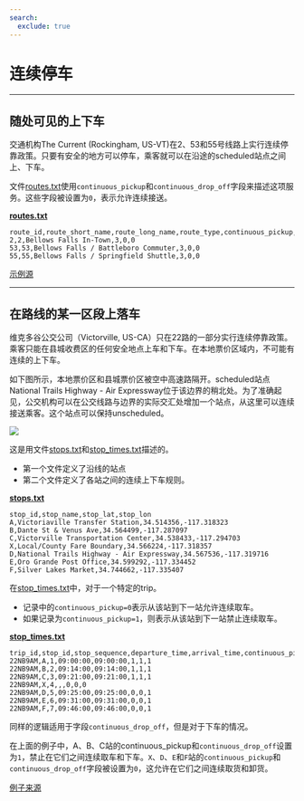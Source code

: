 ```yaml
---
search:
  exclude: true
---
```


# 连续停车

<hr/>

## 随处可见的上下车

交通机构The Current (Rockingham, US-VT)在2、53和55号线路上实行连续停靠政策。只要有安全的地方可以停车，乘客就可以在沿途的scheduled站点之间上、下车。

文件[routes.txt](../../reference/#routestxt)使用`continuous_pickup`和`continuous_drop_off`字段来描述这项服务。这些字段被设置为`0`，表示允许连续接送。

[**routes.txt**](../../reference/#routestxt)

    route_id,route_short_name,route_long_name,route_type,continuous_pickup,continuous_drop_off
    2,2,Bellows Falls In-Town,3,0,0
    53,53,Bellows Falls / Battleboro Commuter,3,0,0
    55,55,Bellows Falls / Springfield Shuttle,3,0,0

[示例源](https://crtransit.org/bus-schedules/)

<hr/>

## 在路线的某一区段上落车

维克多谷公交公司（Victorville, US-CA）只在22路的一部分实行连续停靠政策。乘客只能在县城收费区的任何安全地点上车和下车。在本地票价区域内，不可能有连续的上下车。

如下图所示，本地票价区和县城票价区被空中高速路隔开。scheduled站点National Trails Highway - Air Expressway位于该边界的稍北处。为了准确起见，公交机构可以在公交线路与边界的实际交汇处增加一个站点，从这里可以连续接送乘客。这个站点可以保持unscheduled。

![](../../assets/victor-valley-transit.svg)

这是用文件[stops.txt](../../reference/#stopstxt)和[stop_times.txt](../../reference/#stoptimestxt)描述的。

- 第一个文件定义了沿线的站点
- 第二个文件定义了各站之间的连续上下车规则。

[**stops.txt**](../../reference/#stopstxt)

    stop_id,stop_name,stop_lat,stop_lon
    A,Victoriaville Transfer Station,34.514356,-117.318323
    B,Dante St & Venus Ave,34.564499,-117.287097
    C,Victorville Transportation Center,34.538433,-117.294703
    X,Local/County Fare Boundary,34.566224,-117.318357
    D,National Trails Highway - Air Expressway,34.567536,-117.319716
    E,Oro Grande Post Office,34.599292,-117.334452
    F,Silver Lakes Market,34.744662,-117.335407

在[stop_times.txt](../../reference/#stoptimestxt)中，对于一个特定的trip。

- 记录中的`continuous_pickup=0`表示从该站到下一站允许连续取车。
- 如果记录为`continuous_pickup=1`，则表示从该站到下一站禁止连续取车。

[**stop_times.txt**](../../reference/#stoptimestxt)

    trip_id,stop_id,stop_sequence,departure_time,arrival_time,continuous_pickup,continuous_drop_off,timepoint
    22NB9AM,A,1,09:00:00,09:00:00,1,1,1
    22NB9AM,B,2,09:14:00,09:14:00,1,1,1
    22NB9AM,C,3,09:21:00,09:21:00,1,1,1
    22NB9AM,X,4,,,0,0,0
    22NB9AM,D,5,09:25:00,09:25:00,0,0,1
    22NB9AM,E,6,09:31:00,09:31:00,0,0,1
    22NB9AM,F,7,09:46:00,09:46:00,0,0,1

同样的逻辑适用于字段`continuous_drop_off`，但是对于下车的情况。

在上面的例子中，A、B、C站的continuous_pickup和`continuous_drop_off`设置为`1`，禁止在它们之间连续取车和下车。`X`、`D`、`E`和`F`站的`continuous_pickup`和`continuous_drop_off`字段被设置为`0`，这允许在它们之间连续取货和卸货。

[例子来源](https://vvta.org/routes/route-22/)
